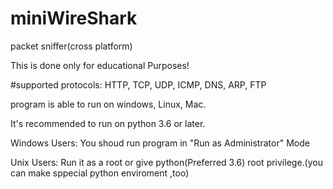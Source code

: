 # miniWireShark
packet sniffer(cross platform)



This is done only for educational Purposes!

#supported protocols:
HTTP, TCP, UDP, ICMP, DNS, ARP, FTP

program is able to run on windows, Linux, Mac.

It's recommended to run on python 3.6 or later.

Windows Users:
  You shoud run program in "Run as Administrator" Mode
  
Unix Users:
  Run it as a root or give python(Preferred 3.6) root privilege.(you can make sppecial python enviroment ,too)
